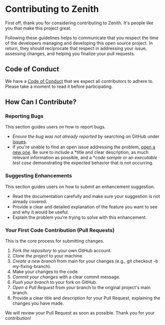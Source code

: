 # Contributing to Zenith

First off, thank you for considering contributing to Zenith. It's people like you that make this project great.

Following these guidelines helps to communicate that you respect the time of the developers managing and developing this open source project. In return, they should reciprocate that respect in addressing your issue, assessing changes, and helping you finalize your pull requests.

## Code of Conduct

We have a [Code of Conduct](CODE_OF_CONDUCT.md) that we expect all contributors to adhere to. Please take a moment to read it before participating.

## How Can I Contribute?

### Reporting Bugs

This section guides users on how to report bugs.

* *Ensure the bug was not already reported* by searching on GitHub under [Issues](https://github.com/YOUR-USERNAME/YOUR-REPOSITORY/issues).
* If you're unable to find an open issue addressing the problem, [open a new one](https://github.com/YOUR-USERNAME/YOUR-REPOSITORY/issues/new). Be sure to include a *title and clear description, as much relevant information as possible, and a **code sample* or an *executable test case* demonstrating the expected behavior that is not occurring.

### Suggesting Enhancements

This section guides users on how to submit an enhancement suggestion.

* Read the documentation carefully and make sure your suggestion is not already covered.
* Provide a clear and detailed explanation of the feature you want to see and why it would be useful.
* Explain the problem you're trying to solve with this enhancement.

### Your First Code Contribution (Pull Requests)

This is the core process for submitting changes.

1.  *Fork the repository* to your own GitHub account.
2.  *Clone the project* to your machine.
3.  *Create a new branch* from main for your changes (e.g., git checkout -b my-fixing-branch).
4.  Make your changes to the code.
5.  *Commit your changes* with a clear commit message.
6.  *Push your branch* to your fork on GitHub.
7.  *Open a Pull Request* from your branch to the original project's main branch.
8.  Provide a clear title and description for your Pull Request, explaining the changes you have made.

We will review your Pull Request as soon as possible. Thank you for your contribution!

